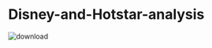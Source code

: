 # Disney-and-Hotstar-analysis
![download](https://user-images.githubusercontent.com/88205144/218572588-a1b6987e-4195-4552-9cad-c47bf46d264d.png)
